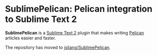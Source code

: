 # SublimePelican: Pelican integration to Sublime Text 2

**SublimePelican** is a [Sublime Text 2](http://www.sublimetext.com/) plugin that makes writing [Pelican](http://getpelican.com/) articles easier and faster.

The repository has moved to [jsliang/SublimePelican](http://github.com/jsliang/SublimePelican).